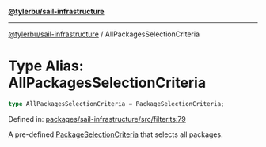 [**@tylerbu/sail-infrastructure**](../README.md)

***

[@tylerbu/sail-infrastructure](../README.md) / AllPackagesSelectionCriteria

# Type Alias: AllPackagesSelectionCriteria

```ts
type AllPackagesSelectionCriteria = PackageSelectionCriteria;
```

Defined in: [packages/sail-infrastructure/src/filter.ts:79](https://github.com/microsoft/FluidFramework/blob/main/packages/sail-infrastructure/src/filter.ts#L79)

A pre-defined [PackageSelectionCriteria](../interfaces/PackageSelectionCriteria.md) that selects all packages.
